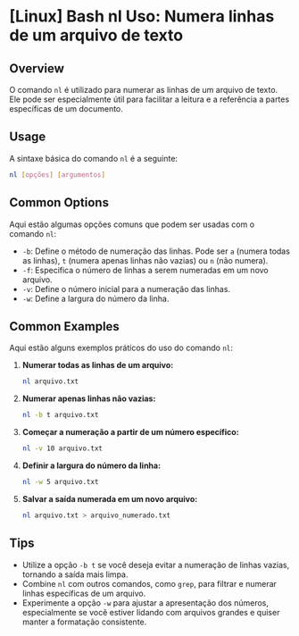# [Linux] Bash nl Uso: Numera linhas de um arquivo de texto

## Overview
O comando `nl` é utilizado para numerar as linhas de um arquivo de texto. Ele pode ser especialmente útil para facilitar a leitura e a referência a partes específicas de um documento.

## Usage
A sintaxe básica do comando `nl` é a seguinte:

```bash
nl [opções] [argumentos]
```

## Common Options
Aqui estão algumas opções comuns que podem ser usadas com o comando `nl`:

- `-b`: Define o método de numeração das linhas. Pode ser `a` (numera todas as linhas), `t` (numera apenas linhas não vazias) ou `n` (não numera).
- `-f`: Especifica o número de linhas a serem numeradas em um novo arquivo.
- `-v`: Define o número inicial para a numeração das linhas.
- `-w`: Define a largura do número da linha.

## Common Examples
Aqui estão alguns exemplos práticos do uso do comando `nl`:

1. **Numerar todas as linhas de um arquivo:**
   ```bash
   nl arquivo.txt
   ```

2. **Numerar apenas linhas não vazias:**
   ```bash
   nl -b t arquivo.txt
   ```

3. **Começar a numeração a partir de um número específico:**
   ```bash
   nl -v 10 arquivo.txt
   ```

4. **Definir a largura do número da linha:**
   ```bash
   nl -w 5 arquivo.txt
   ```

5. **Salvar a saída numerada em um novo arquivo:**
   ```bash
   nl arquivo.txt > arquivo_numerado.txt
   ```

## Tips
- Utilize a opção `-b t` se você deseja evitar a numeração de linhas vazias, tornando a saída mais limpa.
- Combine `nl` com outros comandos, como `grep`, para filtrar e numerar linhas específicas de um arquivo.
- Experimente a opção `-w` para ajustar a apresentação dos números, especialmente se você estiver lidando com arquivos grandes e quiser manter a formatação consistente.